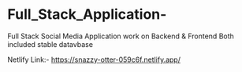 # Full_Stack_Application-
Full Stack Social Media Application 
work on Backend & Frontend Both included stable datavbase

Netlify Link:- https://snazzy-otter-059c6f.netlify.app/
